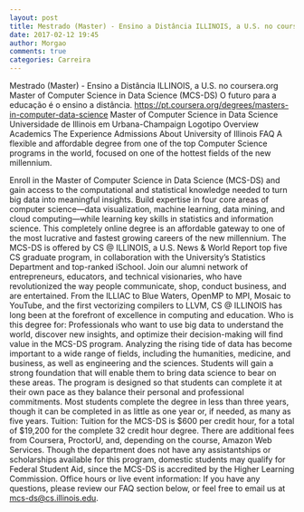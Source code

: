 ```yaml
---
layout: post
title: Mestrado (Master) - Ensino a Distância ILLINOIS, a U.S. no coursera.org
date: 2017-02-12 19:45
author: Morgao
comments: true
categories: Carreira
---
```

Mestrado (Master) - Ensino a Distância ILLINOIS, a U.S. no coursera.org
Master of Computer Science in Data Science (MCS-DS)
 O futuro para a educação é o ensino a distância.
https://pt.coursera.org/degrees/masters-in-computer-data-science
Master of Computer Science in Data Science
Universidade de Illinois em Urbana-Champaign Logotipo
Overview
Academics
The Experience
Admissions
About University of Illinois
FAQ
A flexible and affordable degree from one of the top Computer Science programs in the world, focused on one of the hottest fields of the new millennium. 
 
Enroll in the Master of Computer Science in Data Science (MCS-DS) and gain access to the computational and statistical knowledge needed to turn big data into meaningful insights. Build expertise in four core areas of computer science—data visualization, machine learning, data mining, and cloud computing—while learning key skills in statistics and information science. This completely online degree is an affordable gateway to one of the most lucrative and fastest growing careers of the new millennium.
The MCS-DS is offered by CS @ ILLINOIS, a U.S. News & World Report top five CS graduate program, in collaboration with the University’s Statistics Department and top-ranked iSchool. Join our alumni network of entrepreneurs, educators, and technical visionaries, who have revolutionized the way people communicate, shop, conduct business, and are entertained. From the ILLIAC to Blue Waters, OpenMP to MPI, Mosaic to YouTube, and the first vectorizing compilers to LLVM, CS @ ILLINOIS has long been at the forefront of excellence in computing and education.
Who is this degree for:
Professionals who want to use big data to understand the world, discover new insights, and optimize their decision-making will find value in the MCS-DS program. Analyzing the rising tide of data has become important to a wide range of fields, including the humanities, medicine, and business, as well as engineering and the sciences. Students will gain a strong foundation that will enable them to bring data science to bear on these areas. The program is designed so that students can complete it at their own pace as they balance their personal and professional commitments. Most students complete the degree in less than three years, though it can be completed in as little as one year or, if needed, as many as five years.
Tuition:
Tuition for the MCS-DS is $600 per credit hour, for a total of $19,200 for the complete 32 credit hour degree. There are additional fees from Coursera, ProctorU, and, depending on the course, Amazon Web Services. Though the department does not have any assistantships or scholarships available for this program, domestic students may qualify for Federal Student Aid, since the MCS-DS is accredited by the Higher Learning Commission.
Office hours or live event information:
If you have any questions, please review our FAQ section below, or feel free to email us at mcs-ds@cs.illinois.edu.